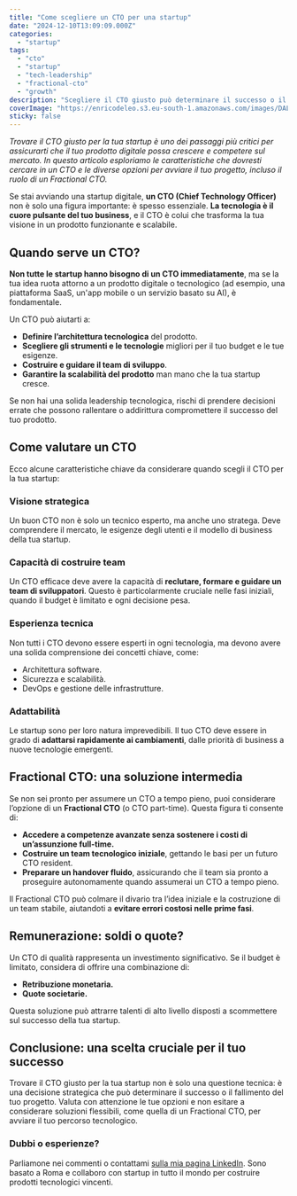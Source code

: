 ```yaml
---
title: "Come scegliere un CTO per una startup"
date: "2024-12-10T13:09:09.000Z"
categories:
  - "startup"
tags:
  - "cto"
  - "startup"
  - "tech-leadership"
  - "fractional-cto"
  - "growth"
description: "Scegliere il CTO giusto può determinare il successo o il fallimento della tua startup. Ecco una guida per prendere la decisione migliore."
coverImage: "https://enricodeleo.s3.eu-south-1.amazonaws.com/images/DALL·E+2024-12-10+23.15.50+-+A+professional+and+modern+illustration+of+a+startup+CTO+working+in+a+tech-driven+environment%2C+discussing+with+a+diverse+team.+The+setting+includes+lap.webp"
sticky: false
---
```


_Trovare il CTO giusto per la tua startup è uno dei passaggi più critici per assicurarti che il tuo prodotto digitale possa crescere e competere sul mercato. In questo articolo esploriamo le caratteristiche che dovresti cercare in un CTO e le diverse opzioni per avviare il tuo progetto, incluso il ruolo di un Fractional CTO._

Se stai avviando una startup digitale, **un CTO (Chief Technology Officer)** non è solo una figura importante: è spesso essenziale. **La tecnologia è il cuore pulsante del tuo business**, e il CTO è colui che trasforma la tua visione in un prodotto funzionante e scalabile.

## Quando serve un CTO?

**Non tutte le startup hanno bisogno di un CTO immediatamente**, ma se la tua idea ruota attorno a un prodotto digitale o tecnologico (ad esempio, una piattaforma SaaS, un'app mobile o un servizio basato su AI), è fondamentale.

Un CTO può aiutarti a:
- **Definire l’architettura tecnologica** del prodotto.
- **Scegliere gli strumenti e le tecnologie** migliori per il tuo budget e le tue esigenze.
- **Costruire e guidare il team di sviluppo**.
- **Garantire la scalabilità del prodotto** man mano che la tua startup cresce.

Se non hai una solida leadership tecnologica, rischi di prendere decisioni errate che possono rallentare o addirittura compromettere il successo del tuo prodotto.

## Come valutare un CTO

Ecco alcune caratteristiche chiave da considerare quando scegli il CTO per la tua startup:

### Visione strategica
Un buon CTO non è solo un tecnico esperto, ma anche uno stratega. Deve comprendere il mercato, le esigenze degli utenti e il modello di business della tua startup.

### Capacità di costruire team
Un CTO efficace deve avere la capacità di **reclutare, formare e guidare un team di sviluppatori**. Questo è particolarmente cruciale nelle fasi iniziali, quando il budget è limitato e ogni decisione pesa.

### Esperienza tecnica
Non tutti i CTO devono essere esperti in ogni tecnologia, ma devono avere una solida comprensione dei concetti chiave, come:
- Architettura software.
- Sicurezza e scalabilità.
- DevOps e gestione delle infrastrutture.

### Adattabilità
Le startup sono per loro natura imprevedibili. Il tuo CTO deve essere in grado di **adattarsi rapidamente ai cambiamenti**, dalle priorità di business a nuove tecnologie emergenti.

## Fractional CTO: una soluzione intermedia

Se non sei pronto per assumere un CTO a tempo pieno, puoi considerare l’opzione di un **Fractional CTO** (o CTO part-time). Questa figura ti consente di:
- **Accedere a competenze avanzate senza sostenere i costi di un’assunzione full-time.**
- **Costruire un team tecnologico iniziale**, gettando le basi per un futuro CTO resident.
- **Preparare un handover fluido**, assicurando che il team sia pronto a proseguire autonomamente quando assumerai un CTO a tempo pieno.

Il Fractional CTO può colmare il divario tra l’idea iniziale e la costruzione di un team stabile, aiutandoti a **evitare errori costosi nelle prime fasi**.

## Remunerazione: soldi o quote?

Un CTO di qualità rappresenta un investimento significativo. Se il budget è limitato, considera di offrire una combinazione di:
- **Retribuzione monetaria.**
- **Quote societarie.**

Questa soluzione può attrarre talenti di alto livello disposti a scommettere sul successo della tua startup.

## Conclusione: una scelta cruciale per il tuo successo

Trovare il CTO giusto per la tua startup non è solo una questione tecnica: è una decisione strategica che può determinare il successo o il fallimento del tuo progetto. Valuta con attenzione le tue opzioni e non esitare a considerare soluzioni flessibili, come quella di un Fractional CTO, per avviare il tuo percorso tecnologico.

### Dubbi o esperienze?

Parliamone nei commenti o contattami [sulla mia pagina LinkedIn](https://www.linkedin.com/in/enricodeleo). Sono basato a Roma e collaboro con startup in tutto il mondo per costruire prodotti tecnologici vincenti.

